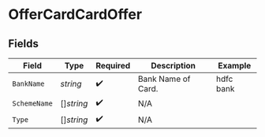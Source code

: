 # OfferCardCardOffer


## Fields

| Field              | Type               | Required           | Description        | Example            |
| ------------------ | ------------------ | ------------------ | ------------------ | ------------------ |
| `BankName`         | *string*           | :heavy_check_mark: | Bank Name of Card. | hdfc bank          |
| `SchemeName`       | []*string*         | :heavy_check_mark: | N/A                |                    |
| `Type`             | []*string*         | :heavy_check_mark: | N/A                |                    |